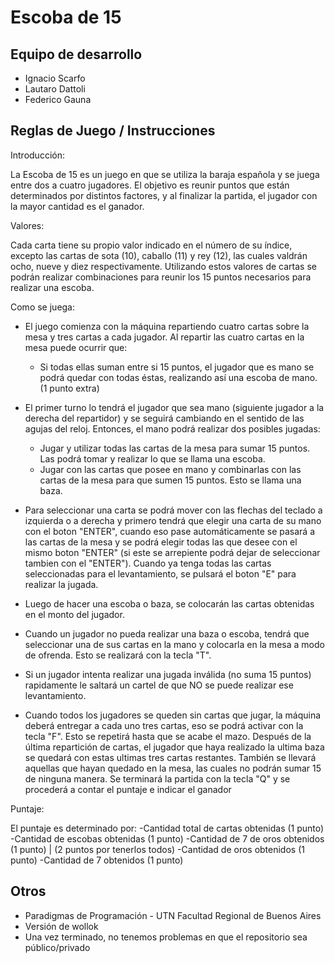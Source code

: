 # Escoba de 15

## Equipo de desarrollo

- Ignacio Scarfo
- Lautaro Dattoli
- Federico Gauna

## Reglas de Juego / Instrucciones

Introducción:

La Escoba de 15 es un juego en que se utiliza la baraja española y se juega entre dos a cuatro jugadores. El objetivo es reunir puntos que están determinados por distintos factores, y al finalizar la partida, el jugador con la mayor cantidad es el ganador.

Valores:

Cada carta tiene su propio valor indicado en el número de su índice, excepto las cartas de sota (10), caballo (11) y rey (12), las cuales valdrán ocho, nueve y diez respectivamente.
Utilizando estos valores de cartas se podrán realizar combinaciones para reunir los 15 puntos necesarios para realizar una escoba.

Como se juega:

- El juego comienza con la máquina repartiendo cuatro cartas sobre la mesa y tres cartas a cada jugador. Al repartir las cuatro cartas en la mesa puede ocurrir que:
  + Si todas ellas suman entre si 15 puntos, el jugador que es mano se podrá quedar con todas éstas, realizando así una escoba de mano. (1 punto extra)

- El primer turno lo tendrá el jugador que sea mano (siguiente jugador a la derecha del repartidor) y se seguirá cambiando en el sentido de las agujas del reloj. Entonces, el mano podrá realizar dos posibles jugadas:
  + Jugar y utilizar todas las cartas de la mesa para sumar 15 puntos. Las podrá tomar y realizar lo que se llama una escoba.
  + Jugar con las cartas que posee en mano y combinarlas con las cartas de la mesa para que sumen 15 puntos. Esto se llama una baza.
- Para seleccionar una carta se podrá mover con las flechas del teclado a izquierda o a derecha y primero tendrá que elegir una carta de su mano con el boton "ENTER", cuando eso pase automáticamente se pasará a las cartas de la mesa y se podrá elegir todas las que desee con el mismo boton "ENTER" (si este se arrepiente podrá dejar de seleccionar tambien con el "ENTER"). Cuando ya tenga todas las cartas seleccionadas para el levantamiento, se pulsará el boton "E" para realizar la jugada.

- Luego de hacer una escoba o baza, se colocarán las cartas obtenidas en el monto del jugador.
- Cuando un jugador no pueda realizar una baza o escoba, tendrá que seleccionar una de sus cartas en la mano y colocarla en la mesa a modo de ofrenda. Esto se realizará con la tecla "T".
- Si un jugador intenta realizar una jugada inválida (no suma 15 puntos) rapidamente le saltará un cartel de que NO se puede realizar ese levantamiento.
  
- Cuando todos los jugadores se queden sin cartas que jugar, la máquina deberá entregar a cada uno tres cartas, eso se podrá activar con la tecla "F". Esto se repetirá hasta que se acabe el mazo. Después de la última repartición de cartas, el jugador que haya realizado la ultima baza se quedará con estas ultimas tres cartas restantes. También se llevará aquellas que hayan quedado en la mesa, las cuales no podrán sumar 15 de ninguna manera. Se terminará la partida con la tecla "Q" y se procederá a contar el puntaje e indicar el ganador

Puntaje:

El puntaje es determinado por:
-Cantidad total de cartas obtenidas (1 punto)
-Cantidad de escobas obtenidas (1 punto)
-Cantidad de 7 de oros obtenidos (1 punto) | (2 puntos por tenerlos todos)
-Cantidad de oros obtenidos (1 punto)
-Cantidad de 7 obtenidos (1 punto)

## Otros

- Paradigmas de Programación - UTN Facultad Regional de Buenos Aires
- Versión de wollok
- Una vez terminado, no tenemos problemas en que el repositorio sea público/privado
